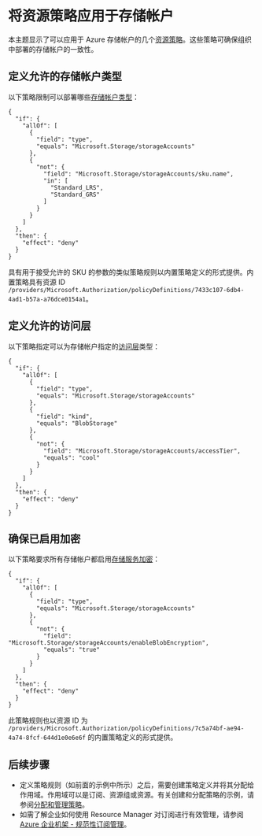 <properties
    pageTitle="存储帐户的 Azure 资源策略 | Azure"
    description="介绍用于管理存储帐户的部署的 Azure Resource Manager 策略。"
    services="azure-resource-manager"
    documentationcenter="na"
    author="tfitzmac"
    manager="timlt"
    editor="tysonn" />
<tags
    ms.assetid=""
    ms.service="azure-resource-manager"
    ms.devlang="na"
    ms.topic="article"
    ms.tgt_pltfrm="na"
    ms.workload="na"
    ms.date="02/09/2017"
    wacn.date="03/03/2017"
    ms.author="tomfitz" />  


# 将资源策略应用于存储帐户
本主题显示了可以应用于 Azure 存储帐户的几个[资源策略](/documentation/articles/resource-manager-policy/)。这些策略可确保组织中部署的存储帐户的一致性。

## 定义允许的存储帐户类型

以下策略限制可以部署哪些[存储帐户类型](/documentation/articles/storage-redundancy/)：

    {
      "if": {
        "allOf": [
          {
            "field": "type",
            "equals": "Microsoft.Storage/storageAccounts"
          },
          {
            "not": {
              "field": "Microsoft.Storage/storageAccounts/sku.name",
              "in": [
                "Standard_LRS",
                "Standard_GRS"
              ]
            }
          }
        ]
      },
      "then": {
        "effect": "deny"
      }
    }

具有用于接受允许的 SKU 的参数的类似策略规则以内置策略定义的形式提供。内置策略具有资源 ID `/providers/Microsoft.Authorization/policyDefinitions/7433c107-6db4-4ad1-b57a-a76dce0154a1`。

## 定义允许的访问层

以下策略指定可以为存储帐户指定的[访问层](/documentation/articles/storage-blob-storage-tiers/)类型：

    {
      "if": {
        "allOf": [
          {
            "field": "type",
            "equals": "Microsoft.Storage/storageAccounts"
          },
          {
            "field": "kind",
            "equals": "BlobStorage"
          },
          {
            "not": {
              "field": "Microsoft.Storage/storageAccounts/accessTier",
              "equals": "cool"
            }
          }
        ]
      },
      "then": {
        "effect": "deny"
      }
    }

## 确保已启用加密

以下策略要求所有存储帐户都启用[存储服务加密](/documentation/articles/storage-service-encryption/)：

    {
      "if": {
        "allOf": [
          {
            "field": "type",
            "equals": "Microsoft.Storage/storageAccounts"
          },
          {
            "not": {
              "field": "Microsoft.Storage/storageAccounts/enableBlobEncryption",
              "equals": "true"
            }
          }
        ]
      },
      "then": {
        "effect": "deny"
      }
    }

此策略规则也以资源 ID 为 `/providers/Microsoft.Authorization/policyDefinitions/7c5a74bf-ae94-4a74-8fcf-644d1e0e6e6f` 的内置策略定义的形式提供。

## 后续步骤
* 定义策略规则（如前面的示例中所示）之后，需要创建策略定义并将其分配给作用域。作用域可以是订阅、资源组或资源。有关创建和分配策略的示例，请参阅[分配和管理策略](/documentation/articles/resource-manager-policy-create-assign/)。
* 如需了解企业如何使用 Resource Manager 对订阅进行有效管理，请参阅 [Azure 企业机架 - 规范性订阅管理](/documentation/articles/resource-manager-subscription-governance/)。

<!---HONumber=Mooncake_0227_2017-->
<!--Update_Description: new article about the strategy policy on managing the storage account in azure resource manager-->